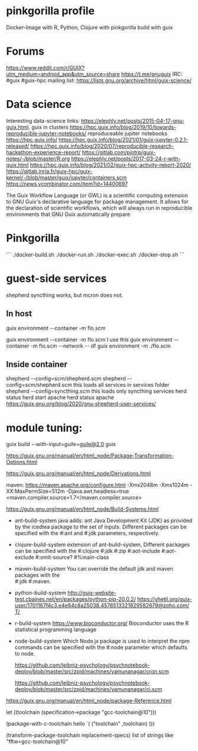 # pinkgorilla profile

Docker-Image with R, Python, Clojure with pinkgorilla
build with guix

# Forums
https://www.reddit.com/r/GUIX?utm_medium=android_app&utm_source=share
https://t.me/gnuguix
IRC: #guix #guix-hpc 
mailing list: https://lists.gnu.org/archive/html/guix-science/

# Data science
Interesting data-science links:
https://elephly.net/posts/2015-04-17-gnu-guix.html. guix in clusters
https://hpc.guix.info/blog/2019/10/towards-reproducible-jupyter-notebooks/ reproduceable jupiter notebooks
https://hpc.guix.info/ 
https://hpc.guix.info/blog/2021/01/guix-jupyter-0.2.1-released/
https://hpc.guix.info/blog/2020/07/reproducible-research-hackathon-experience-report/
https://gitlab.com/pjotrp/guix-notes/-/blob/master/R.org
https://elephly.net/posts/2017-03-24-r-with-guix.html
https://hpc.guix.info/blog/2021/02/guix-hpc-activity-report-2020/
https://gitlab.inria.fr/guix-hpc/guix-kernel/-/blob/master/guix/jupyter/containers.scm
https://news.ycombinator.com/item?id=14400697


The Guix Workflow Language (or GWL) is a scientific computing extension to GNU Guix's declarative language for package management. It allows for the declaration of scientific workflows, which will always run in reproducible environments that GNU Guix automatically prepare


# Pinkgorilla
´´´
./docker-build.sh
./docker-run.sh
./docker-exec.sh
./docker-stop.sh
´´´

# guest-side services

shepherd syncthing works, but mcron does not.

## In host

guix environment --container -m flo.scm 

guix environment --container -m flo.scm  I use this
       guix environment --container -m flo.scm  --network -- df
       guix environment -m ./flo.scm
 
## Inside container
shepherd --config=scm/shepherd.scm
shepherd --config=scm/shepherd.scm   this loads all services in services folder
         shepherd --config=syncthing.scm           this loads only syncthing services
herd status
herd start apache
herd status apache
https://guix.gnu.org/blog/2020/gnu-shepherd-user-services/


# module tuning:
guix build --with-input=guile=guile@2.0 guix

https://guix.gnu.org/manual/en/html_node/Package-Transformation-Options.html

https://guix.gnu.org/manual/en/html_node/Derivations.html



maven:
https://maven.apache.org/configure.html
 -Xmx2048m -Xms1024m -XX:MaxPermSize=512m -Djava.awt.headless=true
 <maven.compiler.source>1.7</maven.compiler.source>

https://guix.gnu.org/manual/en/html_node/Build-Systems.html
- ant-build-system java
  adds: ant
        Java Development Kit (JDK) 
   as provided by the icedtea package to the set of inputs. 
  Different packages can be specified with the #:ant and #:jdk parameters, respectively.
- clojure-build-system
  extension of ant-build-system, 
  Different packages can be specified with the 
       #:clojure
       #:jdk
       #:zip
       #:aot-include
       #:aot-exclude
       #:omit-source?
       #%main-class

- maven-build-system
    You can override the default jdk and maven packages with the  
    #:jdk
    #:maven.


- python-build-system
   http://guix-website-test.cbaines.net/en/packages/python-pip-20.0.2/
   https://yhetil.org/guix-user/1701167f4c3.e4e64c8a25038.4576513321829582679@zoho.com/T/


- r-build-system
    https://www.bioconductor.org/
    Bioconductor uses the R statistical programming language

- node-build-system
    Which Node.js package is used to interpret the npm commands can be 
    specified with the #:node parameter which defaults to node.


    https://github.com/leibniz-psychology/psychnotebook-deploy/blob/master/src/zpid/machines/yamunanagar/cron.scm

    https://github.com/leibniz-psychology/psychnotebook-deploy/blob/master/src/zpid/machines/yamunanagar/ci.scm


https://guix.gnu.org/manual/en/html_node/package-Reference.html

 let ((toolchain (specification->package "gcc-toolchain@10")))
  
  (package-with-c-toolchain 
     hello `(
               ("toolchain" ,toolchain)
            )))


(transform-package-toolchain replacement-specs)
list of strings like \"fftw=gcc-toolchain@10\"
